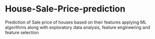 # House-Sale-Price-prediction
Prediction of Sale price of houses based on their features applying ML algorithms along with exploratory data analysis, feature engineering and feature selection 
